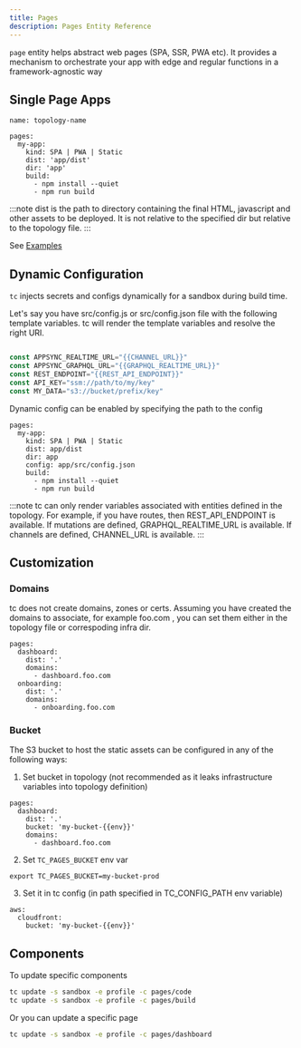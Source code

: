 ```yaml
---
title: Pages
description: Pages Entity Reference
---
```


`page` entity helps abstract web pages (SPA, SSR, PWA etc). It provides a mechanism to orchestrate your app with edge and regular functions in a framework-agnostic way

## Single Page Apps

```
name: topology-name

pages:
  my-app:
    kind: SPA | PWA | Static
    dist: 'app/dist'
    dir: 'app'
    build:
      - npm install --quiet
      - npm run build
```

:::note
dist is the path to directory containing the final HTML, javascript and other assets to be deployed. It is not relative to the specified dir but relative to the topology file.
:::

See [Examples](https://github.com/tc-functors/tc/tree/main/examples/pages)

## Dynamic Configuration

`tc` injects secrets and configs dynamically for a sandbox during build time.

Let's say you have src/config.js or src/config.json file with the following template variables. tc will render the template variables and resolve the right URI.

```js

const APPSYNC_REALTIME_URL="{{CHANNEL_URL}}"
const APPSYNC_GRAPHQL_URL="{{GRAPHQL_REALTIME_URL}}"
const REST_ENDPOINT="{{REST_API_ENDPOINT}}"
const API_KEY="ssm://path/to/my/key"
const MY_DATA="s3://bucket/prefix/key"
```

Dynamic config can be enabled by specifying the path to the config

```
pages:
  my-app:
    kind: SPA | PWA | Static
    dist: app/dist
    dir: app
    config: app/src/config.json
    build:
      - npm install --quiet
      - npm run build
```

:::note
tc can only render variables associated with entities defined in the topology. For example, if you have routes, then REST_API_ENDPOINT is available. If mutations are defined, GRAPHQL_REALTIME_URL is available. If channels are defined, CHANNEL_URL is available.
:::


## Customization


### Domains


tc does not create domains, zones or certs. Assuming you have created the domains to associate, for example foo.com , you can set them either in the topology file or correspoding infra dir.

```
pages:
  dashboard:
    dist: '.'
    domains:
      - dashboard.foo.com
  onboarding:
    dist: '.'
    domains:
      - onboarding.foo.com
```

### Bucket

The S3 bucket to host the static assets can be configured in any of the following ways:

1. Set bucket in topology (not recommended as it leaks infrastructure variables into topology definition)

```
pages:
  dashboard:
    dist: '.'
	bucket: 'my-bucket-{{env}}'
    domains:
      - dashboard.foo.com
```

2. Set `TC_PAGES_BUCKET` env var

```
export TC_PAGES_BUCKET=my-bucket-prod
```

3. Set it in tc config (in path specified in TC_CONFIG_PATH env variable)

```
aws:
  cloudfront:
    bucket: 'my-bucket-{{env}}'
```

## Components


To update specific components

```sh
tc update -s sandbox -e profile -c pages/code
tc update -s sandbox -e profile -c pages/build
```

Or you can update a specific page

```sh
tc update -s sandbox -e profile -c pages/dashboard
```
